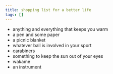 ```yaml
---
title: shopping list for a better life
tags: []
---
```


- anything and everything that keeps you warm
- a pen and some paper
- a picnic blanket
- whatever ball is involved in your sport
- carabiners
- something to keep the sun out of your eyes
- wakame
- an instrument